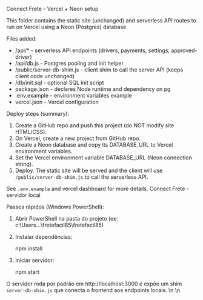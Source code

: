 Connect Frete - Vercel + Neon setup

This folder contains the static site (unchanged) and serverless API routes to run on Vercel using a Neon (Postgres) database.

Files added:
- /api/* - serverless API endpoints (drivers, payments, settings, approved-driver)
- /api/db.js - Postgres pooling and init helper
- /public/server-db-shim.js - client shim to call the server API (keeps client code unchanged)
- /db/init.sql - optional SQL init script
- package.json - declares Node runtime and dependency on pg
- .env.example - environment variables example
- vercel.json - Vercel configuration

Deploy steps (summary):
1. Create a GitHub repo and push this project (do NOT modify site HTML/CSS).
2. On Vercel, create a new project from GitHub repo.
3. Create a Neon database and copy its DATABASE_URL to Vercel environment variables.
4. Set the Vercel environment variable DATABASE_URL (Neon connection string).
5. Deploy. The static site will be served and the client will use `/public/server-db-shim.js` to call the serverless API.

See `.env.example` and vercel dashboard for more details.
Connect Frete - servidor local

Passos rápidos (Windows PowerShell):

1. Abrir PowerShell na pasta do projeto (ex: c:\Users\...\fretefacil85\fretefacil85)
2. Instalar dependências:

   npm install

3. Iniciar servidor:

   npm start

O servidor roda por padrão em http://localhost:3000 e expõe um shim `server-db-shim.js` que conecta o frontend aos endpoints locais.
\n
\n
